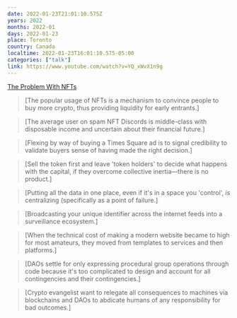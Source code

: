 ```yaml
---
date: 2022-01-23T21:01:10.575Z
years: 2022
months: 2022-01
days: 2022-01-23
place: Toronto
country: Canada
localtime: 2022-01-23T16:01:10.575-05:00
categories: ["talk"]
link: https://www.youtube.com/watch?v=YQ_xWvX1n9g
---
```

[The Problem With NFTs](https://www.youtube.com/watch?v=YQ_xWvX1n9g)

> [The popular usage of NFTs is a mechanism to convince people to buy more crypto, thus providing liquidity for early entrants.]

> [The average user on spam NFT Discords is middle-class with disposable income and uncertain about their financial future.]

> [Flexing by way of buying a Times Square ad is to signal credibility to validate buyers sense of having made the right decision.]

> [Sell the token first and leave 'token holders' to decide what happens with the capital, if they overcome collective inertia—there is no product.]

> [Putting all the data in one place, even if it's in a space you 'control', *is* centralizing (specifically as a point of failure.]

> [Broadcasting your unique identifier across the internet feeds into a surveillance ecosystem.]

> [When the technical cost of making a modern website became to high for most amateurs, they moved from templates to services and then platforms.]

> [DAOs settle for only expressing procedural group operations through code because it's too complicated to design and account for all contingencies and their contingencies.]

> [Crypto evangelist want to relegate all consequences to machines via blockchains and DAOs to abdicate humans of any responsibility for bad outcomes.]

